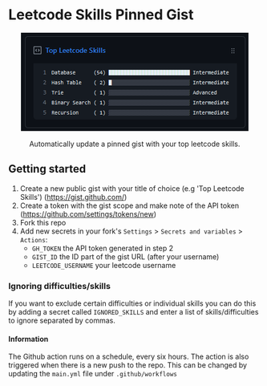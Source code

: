 # Leetcode Skills Pinned Gist
<p align="center">
   <img src="leetcode-skills-gist.png">
   <p align="center">Automatically update a pinned gist with your top leetcode skills.</p>
</p>

## Getting started
1. Create a new public gist with your title of choice (e.g 'Top Leetcode Skills') (https://gist.github.com/)
2. Create a token with the gist scope and make note of the API token (https://github.com/settings/tokens/new)
3. Fork this repo
4. Add new secrets in your fork's ```Settings``` > ```Secrets and variables``` > ```Actions```:
   - ```GH_TOKEN``` the API token generated in step 2
   - ```GIST_ID``` the ID part of the gist URL (after your username)
   - ```LEETCODE_USERNAME``` your leetcode username

### Ignoring difficulties/skills
If you want to exclude certain difficulties or individual skills you can do this by adding a secret called ```IGNORED_SKILLS``` and enter a list of skills/difficulties to ignore separated by commas.

#### Information
The Github action runs on a schedule, every six hours. The action is also triggered when there is a new push to the repo. This can be changed by updating the ```main.yml``` file under ```.github/workflows```
